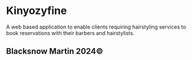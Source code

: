 # Kinyozyfine
A web based application to enable clients requiring hairstyling services to book reservations with their barbers and hairstylists.
## Blacksnow Martin 2024©
